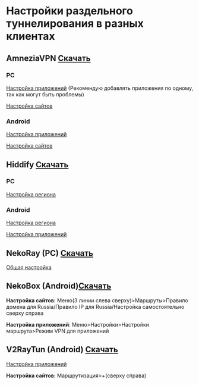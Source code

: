 # Настройки раздельного туннелирования в разных клиентах
## AmneziaVPN [Скачать](https://amnezia.org/ru/downloads)
### PC
[Настройка приложений](https://pikabu.ru/story/amneziavrn_ispolzuem_razdelnoe_tunnelirovanie_dlya_programm_i_prilozheniy_12244055) (Рекомендую добавлять приложения по одному, так как могут быть проблемы)

[Настройка сайтов](https://docs.amnezia.org/ru/documentation/instructions/vpn-split-tunneling/)
### Android
[Настройка приложений](https://pikabu.ru/story/vyiborochnoe_tunnelirovanie_prilozheniy_cherez_vpn_dlya_prilozheniya_amneziavpn_na_android_12330209)

[Настройка сайтов](https://docs.amnezia.org/ru/documentation/instructions/vpn-split-tunneling/)
## Hiddify [Скачать](https://github.com/hiddify/hiddify-app/releases)
### PC
[Настройка региона](https://fizzvpn.io/install-guide/#hiddify-next)
### Android
[Настройка региона](https://fizzvpn.io/install-guide/#hiddify-next)

[Настройка приложений](https://teletype.in/@aurorax_vpn/hiddify_vless_android)
## NekoRay (PC) [Скачать](https://en.nekoray.org/download/)
[Общая настройка](https://blancvpn.io/ru/help/NekoRay-windows-split-tunneling)

## NekoBox (Android)[Скачать](https://github.com/MatsuriDayo/NekoBoxForAndroid/releases)
**Настройка сайтов:**
Меню(3 линии слева сверху)>Маршруты>Правило домена для Russia/Правило IP для Russia/Настройка самостоятельно сверху справа

**Настройка приложений**:
Меню>Настройки>Настройки маршрута>Режим VPN для приложений
## V2RayTun (Android) [Скачать](https://github.com/DigneZzZ/v2raytun/releases)
[Настройка приложений](https://telegra.ph/Nastrojka-razdelnogo-proksirovaniya-v-v2RayTun-na-android-11-24)

**Настройка сайтов:**
Маршрутизация>+(сверху справа)
